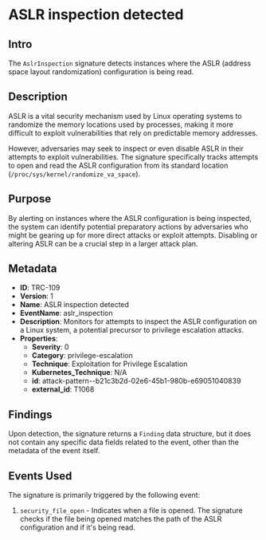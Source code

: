 
# ASLR inspection detected

## Intro

The `AslrInspection` signature detects instances where the ASLR (address space
layout randomization) configuration is being read.

## Description

ASLR is a vital security mechanism used by Linux operating systems to randomize
the memory locations used by processes, making it more difficult to exploit
vulnerabilities that rely on predictable memory addresses.

However, adversaries may seek to inspect or even disable ASLR in their attempts
to exploit vulnerabilities. The signature specifically tracks attempts to open
and read the ASLR configuration from its standard location
(`/proc/sys/kernel/randomize_va_space`).

## Purpose

By alerting on instances where the ASLR configuration is being inspected, the
system can identify potential preparatory actions by adversaries who might be
gearing up for more direct attacks or exploit attempts. Disabling or altering
ASLR can be a crucial step in a larger attack plan.

## Metadata

- **ID**: TRC-109
- **Version**: 1
- **Name**: ASLR inspection detected
- **EventName**: aslr_inspection
- **Description**: Monitors for attempts to inspect the ASLR configuration on a Linux system, a potential precursor to privilege escalation attacks.
- **Properties**:
  - **Severity**: 0
  - **Category**: privilege-escalation
  - **Technique**: Exploitation for Privilege Escalation
  - **Kubernetes_Technique**: N/A
  - **id**: attack-pattern--b21c3b2d-02e6-45b1-980b-e69051040839
  - **external_id**: T1068

## Findings

Upon detection, the signature returns a `Finding` data structure, but it does
not contain any specific data fields related to the event, other than the
metadata of the event itself.

## Events Used

The signature is primarily triggered by the following event:

1. `security_file_open` - Indicates when a file is opened. The signature checks
if the file being opened matches the path of the ASLR configuration and if it's
being read.
